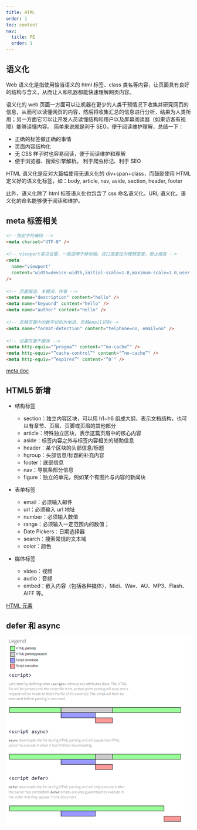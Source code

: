 ```yaml
---
title: HTML
order: 1
toc: content
nav:
  title: FE
  order: 1
---
```


## 语义化

Web 语义化是指使用恰当语义的 html 标签、class 类名等内容，让页面具有良好的结构与含义，从而让人和机器都能快速理解网页内容。

语义化的 web 页面一方面可以让机器在更少的人类干预情况下收集并研究网页的信息，从而可以读懂网页的内容，然后将收集汇总的信息进行分析，结果为人类所用；另一方面它可以让开发人员读懂结构和用户以及屏幕阅读器（如果访客有视障）能够读懂内容。
简单来说就是利于 SEO，便于阅读维护理解，总结一下：

- 正确的标签做正确的事情
- 页面内容结构化
- 无 CSS 样子时也容易阅读，便于阅读维护和理解
- 便于浏览器、搜索引擎解析。 利于爬虫标记、利于 SEO

HTML 语义化是反对大篇幅使用无语义化的 div+span+class，而鼓励使用 HTML 定义好的语义化标签，如：body, article, nav, aside, section, header, footer

此外，语义化除了 html 标签语义化也包含了 css 命名语义化、URL 语义化。语义化的命名能够便于阅读和维护。

## meta 标签相关

```html
<!--指定字符编码 -->
<meta charset="UTF-8" />

<!-- viewport常见设置，一般适用于移动端。视口宽度设为理想宽度，禁止缩放 -->
<meta
  name="viewport"
  content="width=device-width,initial-scale=1.0,maximum-scale=1.0,user-scalable=no"
/>

<!-- 页面描述、关键词、作者 -->
<meta name="description" content="hello" />
<meta name="keyword" content="hello" />
<meta name="author" content="hello" />

<!-- 忽略页面中的数字识别为电话，忽略email识别-->
<meta name="format-detection" content="telphone=no, email=no" />

<!-- 设置页面不缓存 -->
<meta http-equiv="”pragma”" content="”no-cache”" />
<meta http-equiv="”cache-control”" content="”no-cache”" />
<meta http-equiv="”expires”" content="”0″" />
```

[meta doc](https://developer.mozilla.org/zh-CN/docs/Web/HTML/Element/meta)

## HTML5 新增

- 结构标签

  - section：独立内容区块，可以用 h1~h6 组成大纲，表示文档结构，也可以有章节、页眉、页脚或页眉的其他部分
  - article：特殊独立区块，表示这篇页眉中的核心内容
  - aside：标签内容之外与标签内容相关的辅助信息
  - header：某个区块的头部信息/标题
  - hgroup：头部信息/标题的补充内容
  - footer：底部信息
  - nav：导航条部分信息
  - figure：独立的单元，例如某个有图片与内容的新闻块

- 表单标签

  - email：必须输入邮件
  - url：必须输入 url 地址
  - number：必须输入数值
  - range：必须输入一定范围内的数值；
  - Date Pickers：日期选择器
  - search：搜索常规的文本域
  - color：颜色

- 媒体标签
  - video：视频
  - audio：音频
  - embed：嵌入内容（包括各种媒体），Midi、Wav、AU、MP3、Flash、AIFF 等。

[HTML 元素](https://developer.mozilla.org/zh-CN/docs/Web/HTML/Element)

## defer 和 async

![Index_01](../../assets/image/html/deferasync.png)

